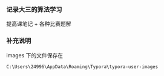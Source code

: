 ### 记录大三的算法学习
提高课笔记 + 各种比赛题解

### 补充说明
images 下的文件保存在 

```C:\Users\24996\AppData\Roaming\Typora\typora-user-images```